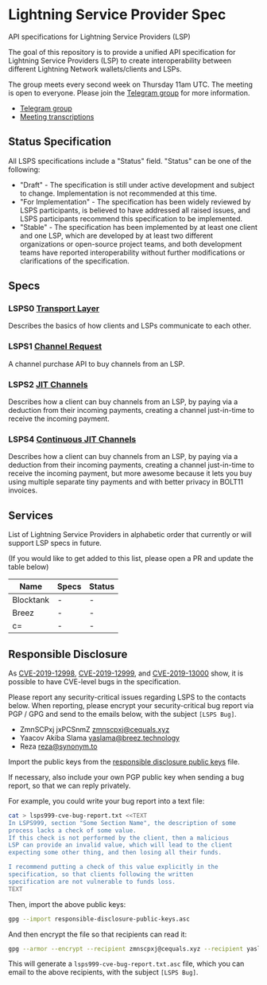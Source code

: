 # Lightning Service Provider Spec
API specifications for Lightning Service Providers (LSP)

The goal of this repository is to provide a unified API specification for Lightning Service Providers (LSP) to create interoperability between different Lightning Network wallets/clients and LSPs.

The group meets every second week on Thursday 11am UTC. The meeting is open to everyone. Please join the [Telegram group][] for more information.

- [Telegram group][]
- [Meeting transcriptions](https://github.com/BitcoinAndLightningLayerSpecs/meetings)

[Telegram group]: https://t.me/LSPstandards

## Status Specification

All LSPS specifications include a "Status" field.
"Status" can be one of the following:

* "Draft" - The specification is still under active development and
  subject to change. Implementation is not recommended at this
  time.
* "For Implementation" - The specification has been widely reviewed by
  LSPS participants, is believed to have addressed all raised
  issues, and LSPS participants recommend this specification to be
  implemented.
* "Stable" - The specification has been implemented by at least one
  client and one LSP, which are developed by at least two different
  organizations or open-source project teams, and both development
  teams have reported interoperability without further modifications
  or clarifications of the specification.

## Specs

### **LSPS0** [Transport Layer](LSPS0/README.md)
Describes the basics of how clients and LSPs communicate to each other.

### **LSPS1** [Channel Request](LSPS1/README.md)
A channel purchase API to buy channels from an LSP.

### **LSPS2** [JIT Channels](LSPS2/README.md)
Describes how a client can buy channels from an LSP, by paying via a deduction from their incoming payments, creating a channel just-in-time to receive the incoming payment.

### **LSPS4** [Continuous JIT Channels](LSPS4/README.md)
Describes how a client can buy channels from an LSP, by paying via a deduction from their incoming payments, creating a channel just-in-time to receive the incoming payment, but more awesome because it lets you buy using multiple separate tiny payments and with better privacy in BOLT11 invoices.

## Services
List of Lightning Service Providers in alphabetic order that currently or will support LSP specs in future.

(If you would like to get added to this list, please open a PR and update the table below)

| Name         | Specs       | Status |
| ------------ | ----------- | ------ |
| Blocktank    | -           | -      |
| Breez        | -           | -      |
| c=           | -           | -      |

## Responsible Disclosure

As [CVE-2019-12998][], [CVE-2019-12999][], and [CVE-2019-13000][] show, it
is possible to have CVE-level bugs in the specification.

[CVE-2019-12998]: https://nvd.nist.gov/vuln/detail/CVE-2019-12998
[CVE-2019-12999]: https://nvd.nist.gov/vuln/detail/CVE-2019-12999
[CVE-2019-13000]: https://nvd.nist.gov/vuln/detail/CVE-2019-13000

Please report any security-critical issues regarding LSPS to the contacts
below.
When reporting, please encrypt your security-critical bug report via PGP /
GPG and send to the emails below, with the subject `[LSPS Bug]`.

* ZmnSCPxj jxPCSnmZ <zmnscpxj@cequals.xyz>
* Yaacov Akiba Slama <yaslama@breez.technology>
* Reza <reza@synonym.to>

Import the public keys from the [responsible disclosure public
keys](./responsible-disclosure-public-keys.asc) file.

If necessary, also include your own PGP public key when sending a
bug report, so that we can reply privately.

For example, you could write your bug report into a text file:

```sh
cat > lsps999-cve-bug-report.txt <<TEXT
In LSPS999, section "Some Section Name", the description of some
process lacks a check of some value.
If this check is not performed by the client, then a malicious
LSP can provide an invalid value, which will lead to the client
expecting some other thing, and then losing all their funds.

I recommend putting a check of this value explicitly in the
specification, so that clients following the written
specification are not vulnerable to funds loss.
TEXT
```

Then, import the above public keys:

```sh
gpg --import responsible-disclosure-public-keys.asc
```

And then encrypt the file so that recipients can read it:

```sh
gpg --armor --encrypt --recipient zmnscpxj@cequals.xyz --recipient yaslama@breez.technology --recipient reza@synonym.to lsps999-cve-bug-report.txt
```

This will generate a `lsps999-cve-bug-report.txt.asc` file, which
you can email to the above recipients, with the subject
`[LSPS Bug]`.
